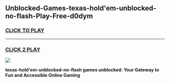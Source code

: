 
## Unblocked-Games-texas-hold'em-unblocked-no-flash-Play-Free-d0dym
<h3>
<a href="https://premium76.site?title=texas-hold'em-unblocked-no-flash&ref=18A1">CLICK TO PLAY</a></h3>
<hr>

<h3>
<a href="https://premium76.site?title=texas-hold'em-unblocked-no-flash&ref=18A1">CLICK 2 PLAY</a>
  
</h3>

<a href="https://premium76.site?title=texas-hold'em-unblocked-no-flash&ref=18A1"><img src="https://clearcache.store/games.png"></a>


**texas-hold'em-unblocked-no-flash games unblocked: Your Gateway to Fun and Accessible Online Gaming**
